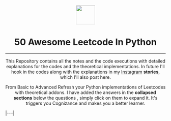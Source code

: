 <div align="center">
  <img height="60" src="https://img.icons8.com/color/344/python.png">
  <h1>50 Awesome Leetcode In Python</h1>
  
 ---
  <span> This Repository contains all the notes and the code executions with detailed explanations for the codes and the theoretical implementations. In future I'll hook in the codes along with the explanations in my <a href="https://www.instagram.com/jayasoruban1112/">Instagram</a> **stories**, which I'll also post here.</b>
  
From Basic to Advanced Refresh your Python implementations of Leetcodes with theoretical addons. I have added the answers in the **collapsed sections** below the questions , simply click on them to expand it. It's triggers you Cognizance and makes you a better learner. </span>

</div>
 
|---|
